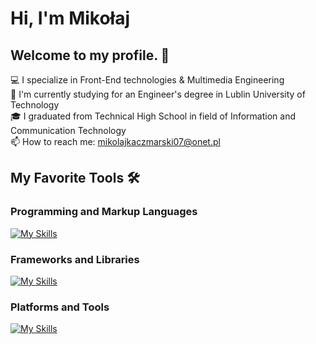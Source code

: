 # Hi, I'm Mikołaj 

## Welcome to my profile. 🤝

💻 I specialize in Front-End technologies & Multimedia Engineering <br>
🔬 I'm currently studying for an Engineer's degree in Lublin University of Technology <br>
🎓 I graduated from Technical High School in field of Information and Communication Technology <br>
📫 How to reach me: mikolajkaczmarski07@onet.pl

##  My Favorite Tools 🛠️
### Programming and Markup Languages
[![My Skills](https://skillicons.dev/icons?i=ts,js,html,css)](https://skillicons.dev)


### Frameworks and Libraries
[![My Skills](https://skillicons.dev/icons?i=angular,tailwind,threejs,scss,materialui)](https://skillicons.dev)

### Platforms and Tools
[![My Skills](https://skillicons.dev/icons?i=firebase,illustrator,arduino,bash,git)](https://skillicons.dev)

